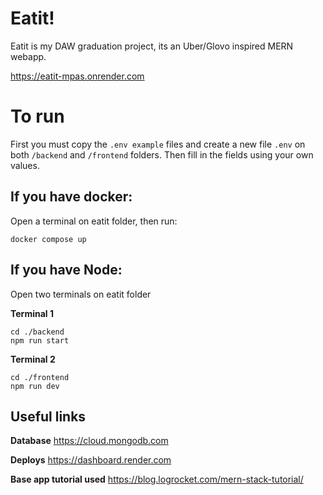 # Eatit!
Eatit is my DAW graduation project, its an Uber/Glovo inspired MERN webapp.

https://eatit-mpas.onrender.com

# To run
First you must copy the `.env example` files and create a new file `.env` on both `/backend` and `/frontend` folders. Then fill in the fields using your own values.

## If you have docker:
Open a terminal on eatit folder, then run:

`docker compose up`

## If you have Node:
Open two terminals on eatit folder

**Terminal 1**
```
cd ./backend
npm run start
```

**Terminal 2**
```
cd ./frontend
npm run dev
```

## Useful links

**Database**
https://cloud.mongodb.com

**Deploys**
https://dashboard.render.com

**Base app tutorial used**
https://blog.logrocket.com/mern-stack-tutorial/
